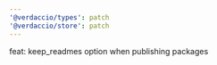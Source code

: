 ```yaml
---
'@verdaccio/types': patch
'@verdaccio/store': patch
---
```


feat: keep_readmes option when publishing packages
